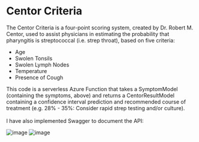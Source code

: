 # Centor Criteria
The Centor Criteria is a four-point scoring system, created by Dr. Robert M. Centor, used to assist physicians in estimating the probability that pharyngitis is streptococcal (i.e. strep throat), based on five criteria:
<ul>
  <li>Age</li>
  <li>Swolen Tonsils</li>
  <li>Swolen Lymph Nodes</li>
  <li>Temperature</li>
  <li>Presence of Cough</li>
</ul>

This code is a serverless Azure Function that takes a SymptomModel (containing the symptoms, above) and returns a CentorResultModel containing a confidence interval prediction and recommended course of treatment (e.g. 28% - 35%: Consider rapid strep testing and/or culture).
<br />
<br />
I have also implemented Swagger to document the API: 

![image](https://github.com/krochkind/Centor/assets/64739529/379b5444-9f7e-467e-b3f8-9e852915d24d)
![image](https://github.com/krochkind/Centor/assets/64739529/8e009e64-ef9b-4f4a-bd43-cd981b20caef)
